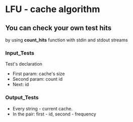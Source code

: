 # LFU - cache algorithm #

## You can check your own test hits ##
by using **count_hits** function with stdin and stdout streams

### Input_Tests ###
Test's declaration
*	First param:  cache's size
*	Second param: count id
*	Next: id

### Output_Tests ###
*	Every string - current cache. 
*	In the pair: first - id, second - frequency

